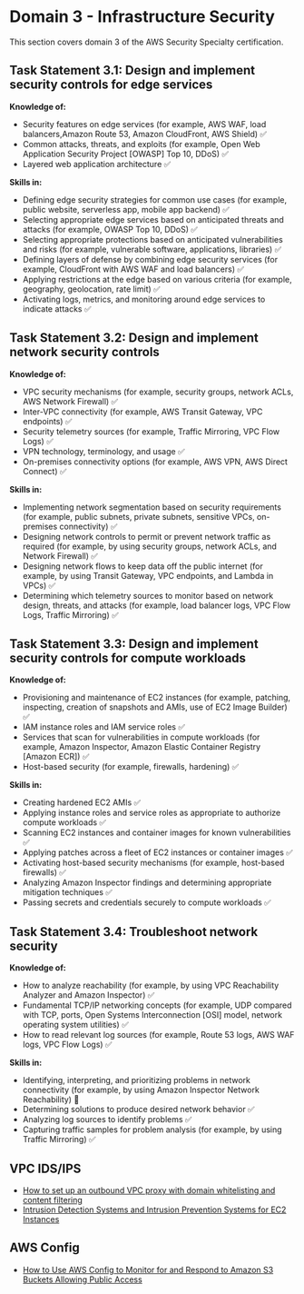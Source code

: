 # Domain 3 - Infrastructure Security

This section covers domain 3 of the AWS Security Specialty certification.

## Task Statement 3.1: Design and implement security controls for edge services

**Knowledge of:**

- Security features on edge services (for example, AWS WAF, load balancers,Amazon Route 53, Amazon CloudFront, AWS Shield) :white_check_mark:
- Common attacks, threats, and exploits (for example, Open Web Application Security Project [OWASP] Top 10, DDoS) :white_check_mark:
- Layered web application architecture :white_check_mark:

**Skills in:**

- Defining edge security strategies for common use cases (for example, public website, serverless app, mobile app backend) :white_check_mark:
- Selecting appropriate edge services based on anticipated threats and attacks (for example, OWASP Top 10, DDoS) :white_check_mark:
- Selecting appropriate protections based on anticipated vulnerabilities and risks (for example, vulnerable software, applications, libraries) :white_check_mark:
- Defining layers of defense by combining edge security services (for example, CloudFront with AWS WAF and load balancers) :white_check_mark:
- Applying restrictions at the edge based on various criteria (for example, geography, geolocation, rate limit) :white_check_mark:
- Activating logs, metrics, and monitoring around edge services to indicate attacks :white_check_mark:

## Task Statement 3.2: Design and implement network security controls

**Knowledge of:**

- VPC security mechanisms (for example, security groups, network ACLs, AWS Network Firewall) :white_check_mark:
- Inter-VPC connectivity (for example, AWS Transit Gateway, VPC endpoints) :white_check_mark:
- Security telemetry sources (for example, Traffic Mirroring, VPC Flow Logs) :white_check_mark:
- VPN technology, terminology, and usage :white_check_mark:
- On-premises connectivity options (for example, AWS VPN, AWS Direct Connect) :white_check_mark:

**Skills in:**

- Implementing network segmentation based on security requirements (for example, public subnets, private subnets, sensitive VPCs, on-premises connectivity) :white_check_mark:
- Designing network controls to permit or prevent network traffic as required (for example, by using security groups, network ACLs, and Network Firewall) :white_check_mark:
- Designing network flows to keep data off the public internet (for example, by using Transit Gateway, VPC endpoints, and Lambda in VPCs) :white_check_mark:
- Determining which telemetry sources to monitor based on network design, threats, and attacks (for example, load balancer logs, VPC Flow Logs, Traffic Mirroring) :white_check_mark:

## Task Statement 3.3: Design and implement security controls for compute workloads

**Knowledge of:**

- Provisioning and maintenance of EC2 instances (for example, patching, inspecting, creation of snapshots and AMIs, use of EC2 Image Builder) :white_check_mark:
- IAM instance roles and IAM service roles :white_check_mark:
- Services that scan for vulnerabilities in compute workloads (for example, Amazon Inspector, Amazon Elastic Container Registry [Amazon ECR]) :white_check_mark:
- Host-based security (for example, firewalls, hardening) :white_check_mark:

**Skills in:**

- Creating hardened EC2 AMIs :white_check_mark:
- Applying instance roles and service roles as appropriate to authorize compute workloads :white_check_mark:
- Scanning EC2 instances and container images for known vulnerabilities :white_check_mark:
- Applying patches across a fleet of EC2 instances or container images :white_check_mark:
- Activating host-based security mechanisms (for example, host-based firewalls) :white_check_mark:
- Analyzing Amazon Inspector findings and determining appropriate mitigation techniques :white_check_mark:
- Passing secrets and credentials securely to compute workloads :white_check_mark:

## Task Statement 3.4: Troubleshoot network security

**Knowledge of:**

- How to analyze reachability (for example, by using VPC Reachability Analyzer and Amazon Inspector) :white_check_mark:
- Fundamental TCP/IP networking concepts (for example, UDP compared with TCP, ports, Open Systems Interconnection [OSI] model, network operating system utilities) :white_check_mark:
- How to read relevant log sources (for example, Route 53 logs, AWS WAF logs, VPC Flow Logs) :white_check_mark:

**Skills in:**

- Identifying, interpreting, and prioritizing problems in network connectivity (for example, by using Amazon Inspector Network Reachability) :large_orange_diamond:
- Determining solutions to produce desired network behavior :white_check_mark:
- Analyzing log sources to identify problems :white_check_mark:
- Capturing traffic samples for problem analysis (for example, by using Traffic Mirroring) :white_check_mark:

## VPC IDS/IPS

- [How to set up an outbound VPC proxy with domain whitelisting and content filtering](https://aws.amazon.com/blogs/security/how-to-set-up-an-outbound-vpc-proxy-with-domain-whitelisting-and-content-filtering/)
- [Intrusion Detection Systems and Intrusion Prevention Systems for EC2 Instances](https://d1.awsstatic.com/Marketplace/scenarios/security/SEC_01_TSB_Final.pdf)

## AWS Config

- [How to Use AWS Config to Monitor for and Respond to Amazon S3 Buckets Allowing Public Access](https://aws.amazon.com/blogs/security/how-to-use-aws-config-to-monitor-for-and-respond-to-amazon-s3-buckets-allowing-public-access/)
